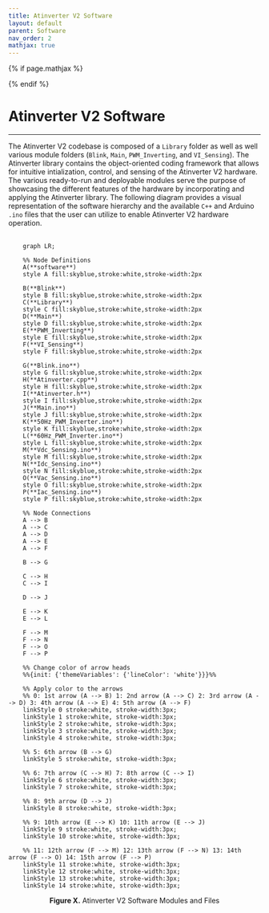 ```yaml
---
title: Atinverter V2 Software
layout: default
parent: Software
nav_order: 2
mathjax: true
---
```


<!-- To enable math equation formatting -->
{% if page.mathjax %}
  <!-- Polyfill for older browsers (optional) -->
  <script type="text/javascript" async 
    src="https://polyfill.io/v3/polyfill.min.js?features=es6">
  </script>

  <!-- MathJax v3 for LaTeX rendering -->
  <script type="text/javascript" async 
    id="MathJax-script" 
    src="https://cdn.jsdelivr.net/npm/mathjax@3/es5/tex-mml-chtml.js">
  </script>

  <!-- Custom MathJax Configuration -->
  <script type="text/javascript">
    MathJax = {
      tex: {
        inlineMath: [['$', '$'], ['\\(', '\\)']],
        displayMath: [['$$', '$$'], ['\\[', '\\]']],
      }
    };
  </script>
{% endif %}

# **Atinverter V2 Software**
***

The Atinverter V2 codebase is composed of a `Library` folder as well as well various module folders (`Blink`, `Main`, `PWM_Inverting`, and `VI_Sensing`). The Atinverter library contains the object-oriented coding framework that allows for intuitive intialization, control, and sensing of the Atinverter V2 hardware. The various ready-to-run and deployable modules serve the purpose of showcasing the different features of the hardware by incorporating and applying the Atinverter library. The following diagram provides a visual representation of the software hierarchy and the available `C++` and Arduino `.ino` files that the user can utilize to enable Atinverter V2 hardware operation.
<br>
<br>

```mermaid
    graph LR;

    %% Node Definitions
    A(**software**)
    style A fill:skyblue,stroke:white,stroke-width:2px

    B(**Blink**)
    style B fill:skyblue,stroke:white,stroke-width:2px
    C(**Library**)
    style C fill:skyblue,stroke:white,stroke-width:2px
    D(**Main**)
    style D fill:skyblue,stroke:white,stroke-width:2px
    E(**PWM_Inverting**)
    style E fill:skyblue,stroke:white,stroke-width:2px
    F(**VI_Sensing**)
    style F fill:skyblue,stroke:white,stroke-width:2px

    G(**Blink.ino**)
    style G fill:skyblue,stroke:white,stroke-width:2px
    H(**Atinverter.cpp**)
    style H fill:skyblue,stroke:white,stroke-width:2px
    I(**Atinverter.h**)
    style I fill:skyblue,stroke:white,stroke-width:2px
    J(**Main.ino**)
    style J fill:skyblue,stroke:white,stroke-width:2px
    K(**50Hz_PWM_Inverter.ino**)
    style K fill:skyblue,stroke:white,stroke-width:2px
    L(**60Hz_PWM_Inverter.ino**)
    style L fill:skyblue,stroke:white,stroke-width:2px
    M(**Vdc_Sensing.ino**)
    style M fill:skyblue,stroke:white,stroke-width:2px
    N(**Idc_Sensing.ino**)
    style N fill:skyblue,stroke:white,stroke-width:2px
    O(**Vac_Sensing.ino**)
    style O fill:skyblue,stroke:white,stroke-width:2px
    P(**Iac_Sensing.ino**)
    style P fill:skyblue,stroke:white,stroke-width:2px

    %% Node Connections
    A --> B
    A --> C
    A --> D
    A --> E
    A --> F

    B --> G

    C --> H
    C --> I

    D --> J

    E --> K
    E --> L

    F --> M
    F --> N
    F --> O
    F --> P

    %% Change color of arrow heads
    %%{init: {'themeVariables': {'lineColor': 'white'}}}%%

    %% Apply color to the arrows
    %% 0: 1st arrow (A --> B) 1: 2nd arrow (A --> C) 2: 3rd arrow (A --> D) 3: 4th arrow (A --> E) 4: 5th arrow (A --> F)
    linkStyle 0 stroke:white, stroke-width:3px;
    linkStyle 1 stroke:white, stroke-width:3px;
    linkStyle 2 stroke:white, stroke-width:3px;
    linkStyle 3 stroke:white, stroke-width:3px;
    linkStyle 4 stroke:white, stroke-width:3px;
    
    %% 5: 6th arrow (B --> G)
    linkStyle 5 stroke:white, stroke-width:3px;

    %% 6: 7th arrow (C --> H) 7: 8th arrow (C --> I)
    linkStyle 6 stroke:white, stroke-width:3px;
    linkStyle 7 stroke:white, stroke-width:3px;

    %% 8: 9th arrow (D --> J)
    linkStyle 8 stroke:white, stroke-width:3px;

    %% 9: 10th arrow (E --> K) 10: 11th arrow (E --> J)
    linkStyle 9 stroke:white, stroke-width:3px;
    linkStyle 10 stroke:white, stroke-width:3px;

    %% 11: 12th arrow (F --> M) 12: 13th arrow (F --> N) 13: 14th arrow (F --> O) 14: 15th arrow (F --> P)
    linkStyle 11 stroke:white, stroke-width:3px;
    linkStyle 12 stroke:white, stroke-width:3px;
    linkStyle 13 stroke:white, stroke-width:3px;
    linkStyle 14 stroke:white, stroke-width:3px;
```
<div style="text-align: center;">
    <h7><b>Figure X.</b> Atinverter V2 Software Modules and Files</h7>
</div>
